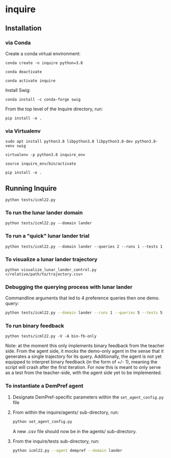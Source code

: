 # inquire

## Installation

### via Conda

Create a conda virtual environment:

``conda create -n inquire python=3.8``

``conda deactivate``

``conda activate inquire``

Install Swig:

``conda install -c conda-forge swig``

From the top level of the Inquire directory, run:

``pip install -e .``

### via Virtualenv

``sudo apt install python3.8 libpython3.8 libpython3.8-dev python3.8-venv swig``

``virtualenv -p python3.8 inquire_env``

``source inquire_env/bin/activate``

``pip install -e .``

## Running Inquire

``python tests/icml22.py``

### To run the lunar lander domain

``python tests/icml22.py --domain lander``

### To run a "quick" lunar lander trial

``python tests/icml22.py --domain lander --queries 2 --runs 1 --tests 1``

### To visualize a lunar lander trajectory

``python visualize_lunar_lander_control.py </relative/path/to/trajectory.csv>``

### Debugging the querying process with lunar lander

Commandline arguments that led to 4 preference queries then one demo. query:

```bash
python tests/icml22.py --domain lander --runs 1 --queries 5 --tests 5 -M 5 -N 5 -I 50 -V
```

### To run binary feedback

``python tests/icml22.py -V -A bin-fb-only``

Note: at the moment this only implements binary feedback from the teacher side.
From the agent side, it mocks the demo-only agent in the sense that it generates
a single trajectory for its query. Additionally, the agent is not yet equipped to
interpret binary feedback (in the form of +/- 1), meaning the script will crash
after the first iteration. For now this is meant to only serve as a test from the
teacher-side, with the agent side yet to be implemented.

### To instantiate a DemPref agent

1. Designate DemPref-specific parameters within the ``set_agent_config.py`` file
1. From within the inquire/agents/ sub-directory, run:

   ```bash
   python set_agent_config.py
   ```

   A new .csv file should now be in the agents/ sub-directory.
1. From the inquire/tests sub-directory, run:

   ```bash
   python icml22.py --agent dempref --domain lander
   ```

